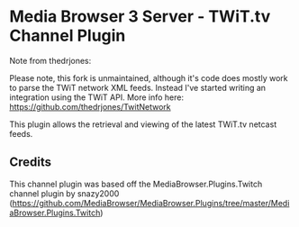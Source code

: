 Media Browser 3 Server - TWiT.tv Channel Plugin
===============================================

Note from thedrjones:

Please note, this fork is unmaintained, although it's code does mostly work to parse the TWiT network XML feeds. Instead I've started writing an integration using the TWiT API. More info here: https://github.com/thedrjones/TwitNetwork










This plugin allows the retrieval and viewing of the latest TWiT.tv netcast feeds.


Credits
-------

This channel plugin was based off the MediaBrowser.Plugins.Twitch channel plugin by snazy2000 (https://github.com/MediaBrowser/MediaBrowser.Plugins/tree/master/MediaBrowser.Plugins.Twitch)
